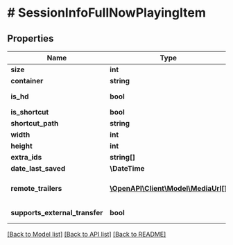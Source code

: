 # # SessionInfoFullNowPlayingItem

## Properties

Name | Type | Description | Notes
------------ | ------------- | ------------- | -------------
**size** | **int** |  | [optional]
**container** | **string** |  | [optional]
**is_hd** | **bool** |  | [optional] [readonly]
**is_shortcut** | **bool** |  | [optional]
**shortcut_path** | **string** |  | [optional]
**width** | **int** |  | [optional]
**height** | **int** |  | [optional]
**extra_ids** | **string[]** |  | [optional]
**date_last_saved** | **\DateTime** |  | [optional]
**remote_trailers** | [**\OpenAPI\Client\Model\MediaUrl[]**](MediaUrl.md) | Gets or sets the remote trailers. | [optional]
**supports_external_transfer** | **bool** |  | [optional] [readonly]

[[Back to Model list]](../../README.md#models) [[Back to API list]](../../README.md#endpoints) [[Back to README]](../../README.md)
